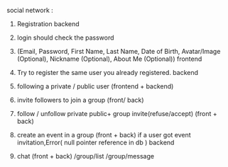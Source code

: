 social network :
1. Registration backend
2. login should check the password
3. (Email, Password, First Name, Last Name, Date of Birth, Avatar/Image (Optional), Nickname (Optional), About Me (Optional)) frontend
5. Try to register the same user you already registered. backend

8. following a private / public user (frontend + backend)

15. invite followers to join a group (front/ back)
16. follow / unfollow private public+ group invite(refuse/accept) (front + back)
19. create an event in a group (front + back) if a user got event invitation,Error( null pointer reference in db ) backend
20. chat (front + back)
/group/list
/group/message